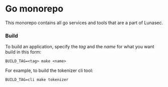 # Go monorepo

This monorepo contains all go services and tools that are a part of Lunasec.

### Build

To build an application, specify the *tag* and the *name* for what you want build in this form:
```shell
BUILD_TAG=<tag> make <name>
```

For example, to build the tokenizer cli tool:
```shell
BUILD_TAG=cli make tokenizer
```

